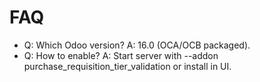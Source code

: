 # FAQ

- Q: Which Odoo version? A: 16.0 (OCA/OCB packaged).
- Q: How to enable? A: Start server with --addon purchase_requisition_tier_validation or install in UI.
